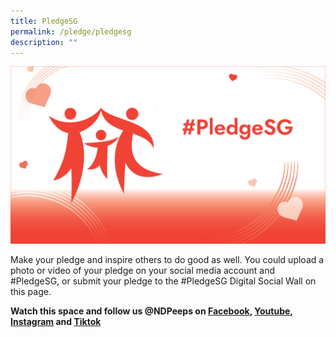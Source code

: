 ```yaml
---
title: PledgeSG
permalink: /pledge/pledgesg
description: ""
---
```


![](/images/PledgeSG%20Image%2020May2022%2012pm.jpg)

Make your pledge and inspire others to do good as well. You could upload a photo or video of your pledge on your social media account and #PledgeSG, or submit your pledge to the #PledgeSG Digital Social Wall on this page.

**Watch this space and follow us @NDPeeps on [Facebook](https://www.facebook.com/NDPeeps), [Youtube](https://www.youtube.com/user/NDPeeps), [Instagram](https://www.instagram.com/ndpeeps/?hl=en) and [Tiktok](https://www.tiktok.com/@ndpeeps?lang=en)**